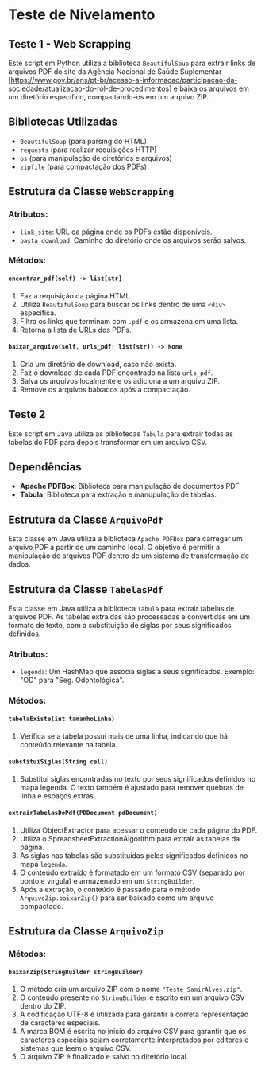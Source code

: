 # Teste de Nivelamento

## Teste 1 - Web Scrapping
Este script em Python utiliza a biblioteca `BeautifulSoup` para extrair links de arquivos PDF do site da Agência Nacional de Saúde Suplementar [https://www.gov.br/ans/pt-br/acesso-a-informacao/participacao-da-sociedade/atualizacao-do-rol-de-procedimentos] e baixa os arquivos em um diretório específico, compactando-os em um arquivo ZIP.

## Bibliotecas Utilizadas

- `BeautifulSoup` (para parsing do HTML)
- `requests` (para realizar requisições HTTP)
- `os` (para manipulação de diretórios e arquivos)
- `zipfile` (para compactação dos PDFs)

## Estrutura da Classe `WebScrapping`

### Atributos:

- `link_site`: URL da página onde os PDFs estão disponíveis.
- `pasta_download`: Caminho do diretório onde os arquivos serão salvos.

### Métodos:

#### `encontrar_pdf(self) -> list[str]`
1. Faz a requisição da página HTML.
2. Utiliza `BeautifulSoup` para buscar os links dentro de uma `<div>` específica.
3. Filtra os links que terminam com `.pdf` e os armazena em uma lista.
4. Retorna a lista de URLs dos PDFs.

#### `baixar_arquivo(self, urls_pdf: list[str]) -> None`
1. Cria um diretório de download, caso não exista.
2. Faz o download de cada PDF encontrado na lista `urls_pdf`.
3. Salva os arquivos localmente e os adiciona a um arquivo ZIP.
4. Remove os arquivos baixados após a compactação.


## Teste 2
Este script em Java utiliza as bibliotecas `Tabula` para extrair todas as tabelas do PDF para depois transformar em um arquivo CSV.

## Dependências

- **Apache PDFBox**: Biblioteca para manipulação de documentos PDF.
- **Tabula**: Biblioteca para extração e manupulação de tabelas.

## Estrutura da Classe `ArquivoPdf`

Esta classe em Java utiliza a biblioteca `Apache PDFBox` para carregar um arquivo PDF a partir de um caminho local. O objetivo é permitir a manipulação de arquivos PDF dentro de um sistema de transformação de dados.

## Estrutura da Classe `TabelasPdf`

Esta classe em Java utiliza a biblioteca `Tabula` para extrair tabelas de arquivos PDF. As tabelas extraídas são processadas e convertidas em um formato de texto, com a substituição de siglas por seus significados definidos.

### Atributos:

- `legenda`: Um HashMap que associa siglas a seus significados. Exemplo: "OD" para "Seg. Odontológica".

### Métodos:

#### `tabelaExiste(int tamanhoLinha)`
1. Verifica se a tabela possui mais de uma linha, indicando que há conteúdo relevante na tabela.

#### `substituiSiglas(String cell)`
1. Substitui siglas encontradas no texto por seus significados definidos no mapa legenda. O texto também é ajustado para remover quebras de linha e espaços extras.

#### `extrairTabelasDoPdf(PDDocument pdDocument)`
1. Utiliza ObjectExtractor para acessar o conteúdo de cada página do PDF.
2. Utiliza o SpreadsheetExtractionAlgorithm para extrair as tabelas da página.
3. As siglas nas tabelas são substituídas pelos significados definidos no mapa `legenda`.
4. O conteúdo extraído é formatado em um formato CSV (separado por ponto e vírgula) e armazenado em um `StringBuilder`.
5. Após a extração, o conteúdo é passado para o método `ArquivoZip.baixarZip()` para ser baixado como um arquivo compactado.

## Estrutura da Classe `ArquivoZip`

### Métodos:

#### `baixarZip(StringBuilder stringBuilder)`

1. O método cria um arquivo ZIP com o nome `"Teste_SamirAlves.zip"`.
2. O conteúdo presente no `StringBuilder` é escrito em um arquivo CSV dentro do ZIP.
3. A codificação UTF-8 é utilizada para garantir a correta representação de caracteres especiais.
4. A marca BOM é escrita no início do arquivo CSV para garantir que os caracteres especiais sejam corretamente interpretados por editores e sistemas que leem o arquivo CSV.
5. O arquivo ZIP é finalizado e salvo no diretório local.
